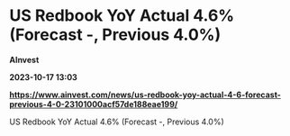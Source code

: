# US Redbook YoY Actual 4.6% (Forecast -, Previous 4.0%)
**AInvest**

**2023-10-17 13:03**

**https://www.ainvest.com/news/us-redbook-yoy-actual-4-6-forecast-previous-4-0-23101000acf57de188eae199/**

US Redbook YoY Actual 4.6% (Forecast -, Previous 4.0%)